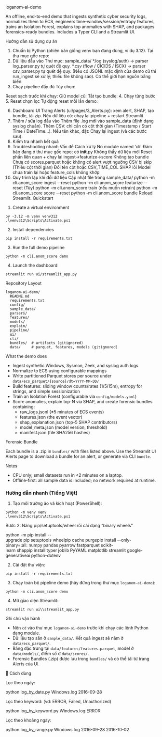 loganom-ai-demo

An offline, end-to-end demo that ingests synthetic cyber security logs, normalizes them to ECS, engineers time-window/session/entropy features, trains an Isolation Forest, explains top anomalies with SHAP, and packages forensics-ready bundles. Includes a Typer CLI and a Streamlit UI.

Hướng dẫn sử dụng dự án
1. Chuẩn bị
Python (phiên bản giống venv bạn đang dùng, ví dụ 3.12).
Tại thư mục gốc repo:
2. Dữ liệu đầu vào
Thư mục: sample_data/
*.log (syslog/auth) → parser log_parser.py tự quét đệ quy.
*.csv (flow / CICIDS / ISCX) → parser csv_parser.py tự quét đệ quy.
(Nếu có JSONL mặc định của demo cũ thì run_ingest sẽ xử lý; thiếu file không sao).
Có thể giới hạn nguồn bằng biến:
3. Chạy pipeline đầy đủ
Tùy chọn:

Reset sạch trước khi chạy:
Giữ model cũ:
Tắt tạo bundle:
4. Chạy từng bước
5. Reset chọn lọc
Tự động reset mỗi lần demo:

6. Dashboard UI
Trang Alerts (ui/pages/3_Alerts.py): xem alert, SHAP, tạo bundle, tải zip.
Nếu dữ liệu cũ: chạy lại pipeline + restart Streamlit.
7. Thêm / sửa log đầu vào
Thêm file .log mới vào sample_data (định dạng syslog chuẩn).
Thêm CSV: chỉ cần có cột thời gian (Timestamp / Start Time / DateTime...). Nếu tên khác, đặt:
Chạy lại ingest (và các bước sau):
8. Kiểm tra nhanh kết quả
9. Troubleshooting nhanh
Vấn đề	Cách xử lý
No module named 'cli'	Đảm bảo đang ở thư mục gốc repo; có __init__.py
Không thấy dữ liệu mới	Reset phần liên quan + chạy lại ingest→featurize→score
Không tạo bundle	Chưa có scores.parquet hoặc không có alert vượt ngưỡng
CSV bị skip (Thiếu cột thời gian)	Đổi tên cột hoặc CSV_TIME_COL
SHAP lỗi	Model chưa train lại hoặc feature_cols không khớp
10. Quy trình lặp khi đổi dữ liệu
Cập nhật file trong sample_data/
python -m cli.anom_score ingest --reset
python -m cli.anom_score featurize --reset
(Tùy) python -m cli.anom_score train (nếu muốn retrain)
python -m cli.anom_score score --reset
python -m cli.anom_score bundle
Reload Streamlit.
Quickstart

1) Create a virtual environment

```
py -3.12 -m venv venv312
.\venv312\Scripts\Activate.ps1
```

2) Install dependencies

```
pip install -r requirements.txt
```

3) Run the full demo pipeline

```
python -m cli.anom_score demo
```

4) Launch the dashboard

```
streamlit run ui/streamlit_app.py
```

Repository Layout

```
loganom-ai-demo/
  README.md
  requirements.txt
  config/
  sample_data/
  parsers/
  features/
  models/
  explain/
  pipeline/
  ui/
  cli/
  bundles/  # artifacts (gitignored)
  data/     # parquet, features, models (gitignored)
```

What the demo does

- Ingest synthetic Windows, Sysmon, Zeek, and syslog auth logs
- Normalize to ECS using configurable mappings
- Write partitioned Parquet stores per source under `data/ecs_parquet/{source}/dt=YYYY-MM-DD/`
- Build features: sliding window counts/rates (1/5/15m), entropy for strings, and simple sessionization
- Train an Isolation Forest (configurable via `config/models.yaml`)
- Score anomalies, explain top-N via SHAP, and create forensic bundles containing:
  - raw_logs.jsonl (±5 minutes of ECS events)
  - features.json (the event vector)
  - shap_explanation.json (top-5 SHAP contributors)
  - model_meta.json (model version, threshold)
  - manifest.json (file SHA256 hashes)

Forensic Bundle

Each bundle is a .zip in `bundles/` with files listed above. Use the Streamlit UI Alerts page to download a bundle for an alert, or generate via CLI `bundle`.

Notes

- CPU only; small datasets run in <2 minutes on a laptop.
- Offline-first: all sample data is included; no network required at runtime.


### Hướng dẫn nhanh (Tiếng Việt)

1) Tạo môi trường ảo và kích hoạt (PowerShell):

```
python -m venv venv
.\venv312\Scripts\Activate.ps1
```
Bước 2: Nâng pip/setuptools/wheel rồi cài dạng “binary wheels”


python -m pip install --upgrade pip setuptools wheelpip cache purgepip install --only-binary=:all: numpy pandas pyarrow fastparquet scikit-learn shappip install typer joblib PyYAML matplotlib streamlit google-generativeai python-dotenv


2) Cài đặt thư viện:

```
pip install -r requirements.txt
```

3) Chạy toàn bộ pipeline demo (hãy đứng trong thư mục `loganom-ai-demo`):

```
python -m cli.anom_score demo
```

4) Mở giao diện Streamlit:

```
streamlit run ui\\streamlit_app.py
```

Ghi chú vận hành

- Nên `cd` vào thư mục `loganom-ai-demo` trước khi chạy các lệnh Python dạng module.
- Dữ liệu tạo sẵn ở `sample_data/`. Kết quả ingest sẽ nằm ở `data/ecs_parquet/`.
- Bảng đặc trưng tại `data/features/features.parquet`, model ở `data/models/`, điểm số ở `data/scores/`.
- Forensic Bundles (.zip) được lưu trong `bundles/` và có thể tải từ trang Alerts của UI.

🔹 Cách dùng

Lọc theo ngày:

python log_by_date.py Windows.log 2016-09-28


Lọc theo keyword:
(vd: ERROR, Failed, Unauthorized)

python log_by_keyword.py Windows.log ERROR


Lọc theo khoảng ngày:

python log_by_range.py Windows.log 2016-09-28 2016-10-02
